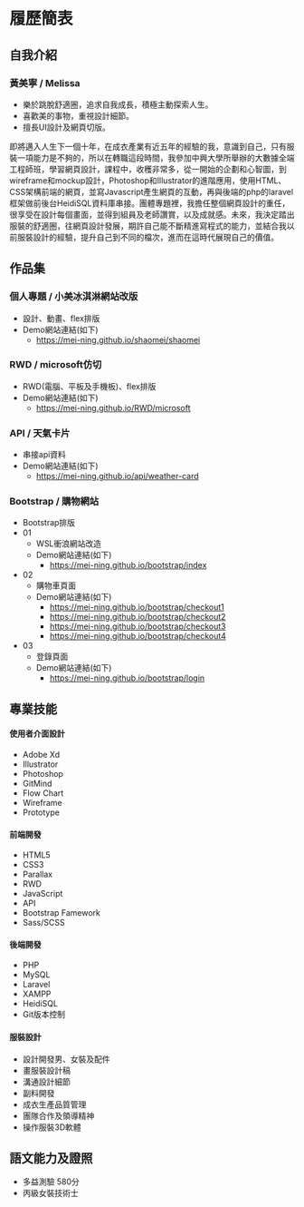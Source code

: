 # 履歷簡表
## 自我介紹
### 黃美寧 / Melissa

* 樂於跳脫舒適圈，追求自我成長，積極主動探索人生。
* 喜歡美的事物，重視設計細節。
* 擅長UI設計及網頁切版。

即將邁入人生下一個十年，在成衣產業有近五年的經驗的我，意識到自己，只有服裝一項能力是不夠的，所以在轉職這段時間，我參加中興大學所舉辦的大數據全端工程師班，學習網頁設計，課程中，收穫非常多，從一開始的企劃和心智圖，到wireframe和mockup設計，Photoshop和Illustrator的進階應用，使用HTML、CSS架構前端的網頁，並寫Javascript產生網頁的互動，再與後端的php的laravel框架做前後台HeidiSQL資料庫串接。團體專題裡，我擔任整個網頁設計的重任，很享受在設計每個畫面，並得到組員及老師讚賞，以及成就感。未來，我決定踏出服裝的舒適圈，往網頁設計發展，期許自己能不斷精進寫程式的能力，並結合我以前服裝設計的經驗，提升自己到不同的檔次，進而在這時代展現自己的價值。


## 作品集

### 個人專題 / 小美冰淇淋網站改版

* 設計、動畫、flex排版
* Demo網站連結(如下)
  * https://mei-ning.github.io/shaomei/shaomei

### RWD / microsoft仿切

* RWD(電腦、平板及手機板)、flex排版
* Demo網站連結(如下)
  * https://mei-ning.github.io/RWD/microsoft

### API / 天氣卡片

* 串接api資料
* Demo網站連結(如下)
  * https://mei-ning.github.io/api/weather-card

### Bootstrap / 購物網站

* Bootstrap排版
* 01 
  * WSL衝浪網站改造
  * Demo網站連結(如下)
     * https://mei-ning.github.io/bootstrap/index
* 02
  * 購物車頁面
  * Demo網站連結(如下)
    * https://mei-ning.github.io/bootstrap/checkout1
    * https://mei-ning.github.io/bootstrap/checkout2
    * https://mei-ning.github.io/bootstrap/checkout3
    * https://mei-ning.github.io/bootstrap/checkout4
* 03
  * 登錄頁面
  * Demo網站連結(如下)
    * https://mei-ning.github.io/bootstrap/login

## 專業技能
#### 使用者介面設計
* Adobe Xd
* Illustrator
* Photoshop
* GitMind
* Flow Chart
* Wireframe
* Prototype
#### 前端開發
* HTML5
* CSS3
* Parallax
* RWD
* JavaScript
* API
* Bootstrap Famework
* Sass/SCSS
#### 後端開發
* PHP
* MySQL
* Laravel
* XAMPP
* HeidiSQL
* Git版本控制
#### 服裝設計
* 設計開發男、女裝及配件
* 畫服裝設計稿
* 溝通設計細節
* 副料開發
* 成衣生產品質管理
* 團隊合作及領導精神
* 操作服裝3D軟體

## 語文能力及證照

* 多益測驗 580分
* 丙級女裝技術士
